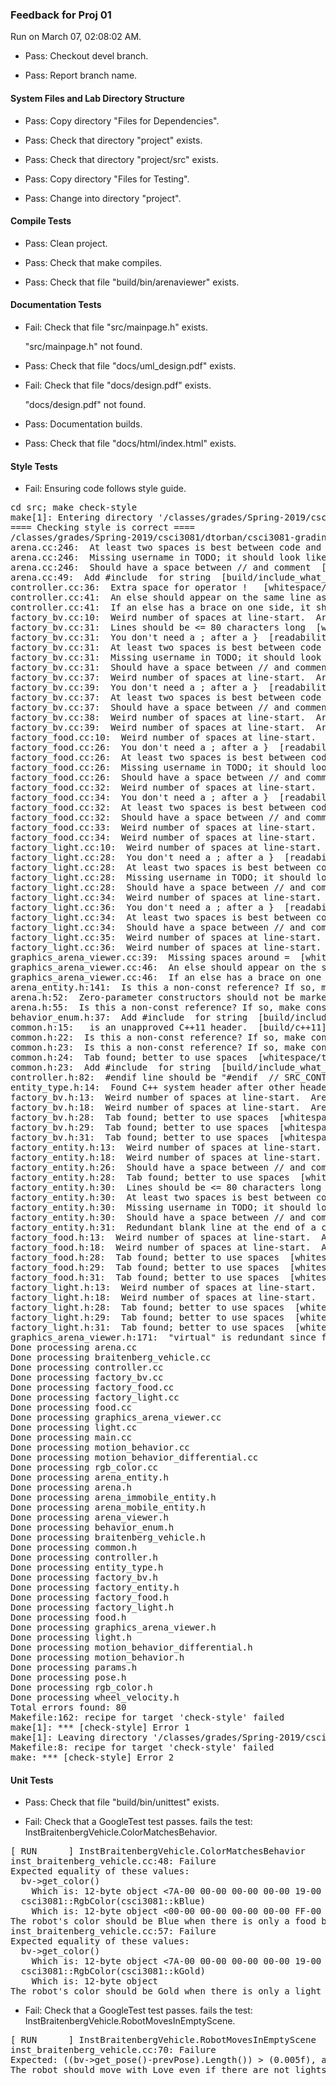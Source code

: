 ### Feedback for Proj 01

Run on March 07, 02:08:02 AM.

+ Pass: Checkout devel branch.



+ Pass: Report branch name.




#### System Files and Lab Directory Structure

+ Pass: Copy directory "Files for Dependencies".



+ Pass: Check that directory "project" exists.

+ Pass: Check that directory "project/src" exists.

+ Pass: Copy directory "Files for Testing".



+ Pass: Change into directory "project".


#### Compile Tests

+ Pass: Clean project.



+ Pass: Check that make compiles.



+ Pass: Check that file "build/bin/arenaviewer" exists.


#### Documentation Tests

+ Fail: Check that file "src/mainpage.h" exists.

     "src/mainpage.h" not found.

+ Pass: Check that file "docs/uml_design.pdf" exists.

+ Fail: Check that file "docs/design.pdf" exists.

     "docs/design.pdf" not found.

+ Pass: Documentation builds.



+ Pass: Check that file "docs/html/index.html" exists.


#### Style Tests

+ Fail: Ensuring code follows style guide.

<pre>cd src; make check-style
make[1]: Entering directory '/classes/grades/Spring-2019/csci3081/dtorban/csci3081-grading-env/grading-scripts/grading/Proj_01_Full_Feedback/repo-chant077/project/src'
==== Checking style is correct ====
/classes/grades/Spring-2019/csci3081/dtorban/csci3081-grading-env/grading-scripts/grading/Proj_01_Full_Feedback/repo-chant077/cpplint/cpplint.py --root=.. *.cc *.h
arena.cc:246:  At least two spaces is best between code and comments  [whitespace/comments] [2]
arena.cc:246:  Missing username in TODO; it should look like "// TODO(my_username): Stuff."  [readability/todo] [2]
arena.cc:246:  Should have a space between // and comment  [whitespace/comments] [4]
arena.cc:49:  Add #include <string> for string  [build/include_what_you_use] [4]
controller.cc:36:  Extra space for operator !   [whitespace/operators] [4]
controller.cc:41:  An else should appear on the same line as the preceding }  [whitespace/newline] [4]
controller.cc:41:  If an else has a brace on one side, it should have it on both  [readability/braces] [5]
factory_bv.cc:10:  Weird number of spaces at line-start.  Are you using a 2-space indent?  [whitespace/indent] [3]
factory_bv.cc:31:  Lines should be <= 80 characters long  [whitespace/line_length] [2]
factory_bv.cc:31:  You don't need a ; after a }  [readability/braces] [4]
factory_bv.cc:31:  At least two spaces is best between code and comments  [whitespace/comments] [2]
factory_bv.cc:31:  Missing username in TODO; it should look like "// TODO(my_username): Stuff."  [readability/todo] [2]
factory_bv.cc:31:  Should have a space between // and comment  [whitespace/comments] [4]
factory_bv.cc:37:  Weird number of spaces at line-start.  Are you using a 2-space indent?  [whitespace/indent] [3]
factory_bv.cc:39:  You don't need a ; after a }  [readability/braces] [4]
factory_bv.cc:37:  At least two spaces is best between code and comments  [whitespace/comments] [2]
factory_bv.cc:37:  Should have a space between // and comment  [whitespace/comments] [4]
factory_bv.cc:38:  Weird number of spaces at line-start.  Are you using a 2-space indent?  [whitespace/indent] [3]
factory_bv.cc:39:  Weird number of spaces at line-start.  Are you using a 2-space indent?  [whitespace/indent] [3]
factory_food.cc:10:  Weird number of spaces at line-start.  Are you using a 2-space indent?  [whitespace/indent] [3]
factory_food.cc:26:  You don't need a ; after a }  [readability/braces] [4]
factory_food.cc:26:  At least two spaces is best between code and comments  [whitespace/comments] [2]
factory_food.cc:26:  Missing username in TODO; it should look like "// TODO(my_username): Stuff."  [readability/todo] [2]
factory_food.cc:26:  Should have a space between // and comment  [whitespace/comments] [4]
factory_food.cc:32:  Weird number of spaces at line-start.  Are you using a 2-space indent?  [whitespace/indent] [3]
factory_food.cc:34:  You don't need a ; after a }  [readability/braces] [4]
factory_food.cc:32:  At least two spaces is best between code and comments  [whitespace/comments] [2]
factory_food.cc:32:  Should have a space between // and comment  [whitespace/comments] [4]
factory_food.cc:33:  Weird number of spaces at line-start.  Are you using a 2-space indent?  [whitespace/indent] [3]
factory_food.cc:34:  Weird number of spaces at line-start.  Are you using a 2-space indent?  [whitespace/indent] [3]
factory_light.cc:10:  Weird number of spaces at line-start.  Are you using a 2-space indent?  [whitespace/indent] [3]
factory_light.cc:28:  You don't need a ; after a }  [readability/braces] [4]
factory_light.cc:28:  At least two spaces is best between code and comments  [whitespace/comments] [2]
factory_light.cc:28:  Missing username in TODO; it should look like "// TODO(my_username): Stuff."  [readability/todo] [2]
factory_light.cc:28:  Should have a space between // and comment  [whitespace/comments] [4]
factory_light.cc:34:  Weird number of spaces at line-start.  Are you using a 2-space indent?  [whitespace/indent] [3]
factory_light.cc:36:  You don't need a ; after a }  [readability/braces] [4]
factory_light.cc:34:  At least two spaces is best between code and comments  [whitespace/comments] [2]
factory_light.cc:34:  Should have a space between // and comment  [whitespace/comments] [4]
factory_light.cc:35:  Weird number of spaces at line-start.  Are you using a 2-space indent?  [whitespace/indent] [3]
factory_light.cc:36:  Weird number of spaces at line-start.  Are you using a 2-space indent?  [whitespace/indent] [3]
graphics_arena_viewer.cc:39:  Missing spaces around =  [whitespace/operators] [4]
graphics_arena_viewer.cc:46:  An else should appear on the same line as the preceding }  [whitespace/newline] [4]
graphics_arena_viewer.cc:46:  If an else has a brace on one side, it should have it on both  [readability/braces] [5]
arena_entity.h:141:  Is this a non-const reference? If so, make const or use a pointer: json_object& entity_config  [runtime/references] [2]
arena.h:52:  Zero-parameter constructors should not be marked explicit.  [runtime/explicit] [5]
arena.h:55:  Is this a non-const reference? If so, make const or use a pointer: json_object& arena_object  [runtime/references] [2]
behavior_enum.h:37:  Add #include <string> for string  [build/include_what_you_use] [4]
common.h:15:  <chrono> is an unapproved C++11 header.  [build/c++11] [5]
common.h:22:  Is this a non-const reference? If so, make const or use a pointer: json_value& v  [runtime/references] [2]
common.h:23:  Is this a non-const reference? If so, make const or use a pointer: json_value& v  [runtime/references] [2]
common.h:24:  Tab found; better to use spaces  [whitespace/tab] [1]
common.h:23:  Add #include <string> for string  [build/include_what_you_use] [4]
controller.h:82:  #endif line should be "#endif  // SRC_CONTROLLER_H_"  [build/header_guard] [5]
entity_type.h:14:  Found C++ system header after other header. Should be: entity_type.h, c system, c++ system, other.  [build/include_order] [4]
factory_bv.h:13:  Weird number of spaces at line-start.  Are you using a 2-space indent?  [whitespace/indent] [3]
factory_bv.h:18:  Weird number of spaces at line-start.  Are you using a 2-space indent?  [whitespace/indent] [3]
factory_bv.h:28:  Tab found; better to use spaces  [whitespace/tab] [1]
factory_bv.h:29:  Tab found; better to use spaces  [whitespace/tab] [1]
factory_bv.h:31:  Tab found; better to use spaces  [whitespace/tab] [1]
factory_entity.h:13:  Weird number of spaces at line-start.  Are you using a 2-space indent?  [whitespace/indent] [3]
factory_entity.h:18:  Weird number of spaces at line-start.  Are you using a 2-space indent?  [whitespace/indent] [3]
factory_entity.h:26:  Should have a space between // and comment  [whitespace/comments] [4]
factory_entity.h:28:  Tab found; better to use spaces  [whitespace/tab] [1]
factory_entity.h:30:  Lines should be <= 80 characters long  [whitespace/line_length] [2]
factory_entity.h:30:  At least two spaces is best between code and comments  [whitespace/comments] [2]
factory_entity.h:30:  Missing username in TODO; it should look like "// TODO(my_username): Stuff."  [readability/todo] [2]
factory_entity.h:30:  Should have a space between // and comment  [whitespace/comments] [4]
factory_entity.h:31:  Redundant blank line at the end of a code block should be deleted.  [whitespace/blank_line] [3]
factory_food.h:13:  Weird number of spaces at line-start.  Are you using a 2-space indent?  [whitespace/indent] [3]
factory_food.h:18:  Weird number of spaces at line-start.  Are you using a 2-space indent?  [whitespace/indent] [3]
factory_food.h:28:  Tab found; better to use spaces  [whitespace/tab] [1]
factory_food.h:29:  Tab found; better to use spaces  [whitespace/tab] [1]
factory_food.h:31:  Tab found; better to use spaces  [whitespace/tab] [1]
factory_light.h:13:  Weird number of spaces at line-start.  Are you using a 2-space indent?  [whitespace/indent] [3]
factory_light.h:18:  Weird number of spaces at line-start.  Are you using a 2-space indent?  [whitespace/indent] [3]
factory_light.h:28:  Tab found; better to use spaces  [whitespace/tab] [1]
factory_light.h:29:  Tab found; better to use spaces  [whitespace/tab] [1]
factory_light.h:31:  Tab found; better to use spaces  [whitespace/tab] [1]
graphics_arena_viewer.h:171:  "virtual" is redundant since function is already declared as "override"  [readability/inheritance] [4]
Done processing arena.cc
Done processing braitenberg_vehicle.cc
Done processing controller.cc
Done processing factory_bv.cc
Done processing factory_food.cc
Done processing factory_light.cc
Done processing food.cc
Done processing graphics_arena_viewer.cc
Done processing light.cc
Done processing main.cc
Done processing motion_behavior.cc
Done processing motion_behavior_differential.cc
Done processing rgb_color.cc
Done processing arena_entity.h
Done processing arena.h
Done processing arena_immobile_entity.h
Done processing arena_mobile_entity.h
Done processing arena_viewer.h
Done processing behavior_enum.h
Done processing braitenberg_vehicle.h
Done processing common.h
Done processing controller.h
Done processing entity_type.h
Done processing factory_bv.h
Done processing factory_entity.h
Done processing factory_food.h
Done processing factory_light.h
Done processing food.h
Done processing graphics_arena_viewer.h
Done processing light.h
Done processing motion_behavior_differential.h
Done processing motion_behavior.h
Done processing params.h
Done processing pose.h
Done processing rgb_color.h
Done processing wheel_velocity.h
Total errors found: 80
Makefile:162: recipe for target 'check-style' failed
make[1]: *** [check-style] Error 1
make[1]: Leaving directory '/classes/grades/Spring-2019/csci3081/dtorban/csci3081-grading-env/grading-scripts/grading/Proj_01_Full_Feedback/repo-chant077/project/src'
Makefile:8: recipe for target 'check-style' failed
make: *** [check-style] Error 2
</pre>




#### Unit Tests

+ Pass: Check that file "build/bin/unittest" exists.

+ Fail: Check that a GoogleTest test passes.
    fails the test: InstBraitenbergVehicle.ColorMatchesBehavior.
<pre>
[ RUN      ] InstBraitenbergVehicle.ColorMatchesBehavior
inst_braitenberg_vehicle.cc:48: Failure
Expected equality of these values:
  bv->get_color()
    Which is: 12-byte object <7A-00 00-00 00-00 00-00 19-00 00-00>
  csci3081::RgbColor(csci3081::kBlue)
    Which is: 12-byte object <00-00 00-00 00-00 00-00 FF-00 00-00>
The robot's color should be Blue when there is only a food behavior.
inst_braitenberg_vehicle.cc:57: Failure
Expected equality of these values:
  bv->get_color()
    Which is: 12-byte object <7A-00 00-00 00-00 00-00 19-00 00-00>
  csci3081::RgbColor(csci3081::kGold)
    Which is: 12-byte object <FF-00 00-00 CC-00 00-00 33-00 00-00>
The robot's color should be Gold when there is only a light behavior.</pre>



+ Fail: Check that a GoogleTest test passes.
    fails the test: InstBraitenbergVehicle.RobotMovesInEmptyScene.
<pre>
[ RUN      ] InstBraitenbergVehicle.RobotMovesInEmptyScene
inst_braitenberg_vehicle.cc:70: Failure
Expected: ((bv->get_pose()-prevPose).Length()) > (0.005f), actual: 0 vs 0.005
The robot should move with Love even if there are not lights or food.</pre>



